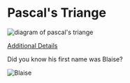 # Pascal's Triange

![diagram of pascal's triange](http://www.mathsisfun.com/numbers/images/pascals-triangle-types.svg)

[Additional Details](http://www.mathsisfun.com/pascals-triangle.html)

Did you know his first name was Blaise?

![Blaise](http://www.iep.utm.edu/wp-content/media/pascal_blaise.jpg)